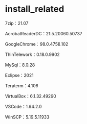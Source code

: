 # install_related


7zip：21.07

AcrobatReaderDC：21.5.20060.50737

GoogleChrome：98.0.4758.102

ThinTelework：0.18.0.9902

MySql：8.0.28

Eclipse：2021

Teraterm：4.106

VirtualBox：6.1.32.49290

VSCode：1.64.2.0

WinSCP：5.19.5.11933
